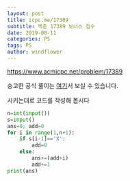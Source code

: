 ```yaml
---
layout: post
title: icpc.me/17389
subtitle: 백준 17389 보너스 점수
date: 2019-08-11
categories: PS
tags: PS
author: windflower
---
```


<https://www.acmicpc.net/problem/17389>

숭고한 공식 풀이는 [여기](https://drive.google.com/file/d/1XwcQgX81fR_2ULyzXoY1DZ1Y9EsXyu-_/view)서 보실 수 있습니다.

시키는대로 코드를 작성해 봅시다

```python
n=int(input())
s=input()
ans=0; add=0
for i in range(1,n+1):
    if s[i-1]=='X':
        add=0
    else:
        ans+=(add+i)
        add+=1
print(ans)
```
